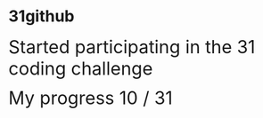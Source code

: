 # 31github

<span style="font-size: 2rem;"> Started participating in the 31 coding challenge</span>

<span style="font-size: 2rem;">My progress 10 / 31</span>
